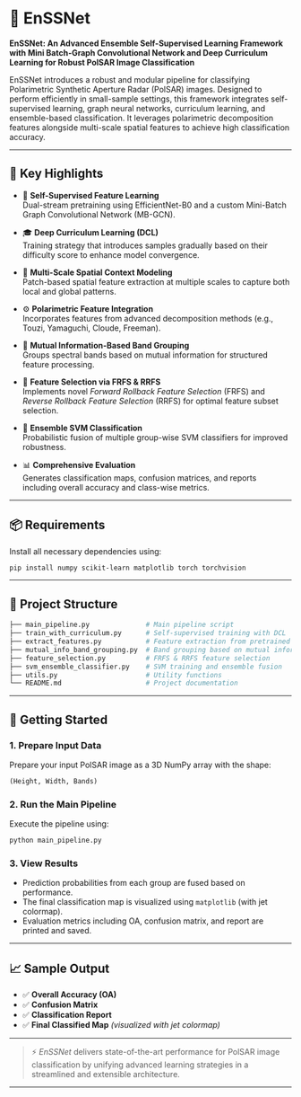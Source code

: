 
# 🌌 EnSSNet

**EnSSNet: An Advanced Ensemble Self-Supervised Learning Framework with Mini Batch-Graph Convolutional Network and Deep Curriculum Learning for Robust PolSAR Image Classification**

EnSSNet introduces a robust and modular pipeline for classifying Polarimetric Synthetic Aperture Radar (PolSAR) images. Designed to perform efficiently in small-sample settings, this framework integrates self-supervised learning, graph neural networks, curriculum learning, and ensemble-based classification. It leverages polarimetric decomposition features alongside multi-scale spatial features to achieve high classification accuracy.

---

## 🧠 Key Highlights

- 🔄 **Self-Supervised Feature Learning**  
  Dual-stream pretraining using EfficientNet-B0 and a custom Mini-Batch Graph Convolutional Network (MB-GCN).

- 🎓 **Deep Curriculum Learning (DCL)**  
  Training strategy that introduces samples gradually based on their difficulty score to enhance model convergence.

- 🧩 **Multi-Scale Spatial Context Modeling**  
  Patch-based spatial feature extraction at multiple scales to capture both local and global patterns.

- ⚙️ **Polarimetric Feature Integration**  
  Incorporates features from advanced decomposition methods (e.g., Touzi, Yamaguchi, Cloude, Freeman).

- 🧠 **Mutual Information-Based Band Grouping**  
  Groups spectral bands based on mutual information for structured feature processing.

- 🧬 **Feature Selection via FRFS & RRFS**  
  Implements novel *Forward Rollback Feature Selection* (FRFS) and *Reverse Rollback Feature Selection* (RRFS) for optimal feature subset selection.

- 🤖 **Ensemble SVM Classification**  
  Probabilistic fusion of multiple group-wise SVM classifiers for improved robustness.

- 📊 **Comprehensive Evaluation**  
  Generates classification maps, confusion matrices, and reports including overall accuracy and class-wise metrics.

---

## 📦 Requirements

Install all necessary dependencies using:

```bash
pip install numpy scikit-learn matplotlib torch torchvision
```

---

## 📁 Project Structure

```bash
├── main_pipeline.py              # Main pipeline script
├── train_with_curriculum.py      # Self-supervised training with DCL
├── extract_features.py           # Feature extraction from pretrained networks
├── mutual_info_band_grouping.py  # Band grouping based on mutual information
├── feature_selection.py          # FRFS & RRFS feature selection
├── svm_ensemble_classifier.py    # SVM training and ensemble fusion
├── utils.py                      # Utility functions
└── README.md                     # Project documentation
```

---

## 🚀 Getting Started

### 1. Prepare Input Data
Prepare your input PolSAR image as a 3D NumPy array with the shape:

```python
(Height, Width, Bands)
```

### 2. Run the Main Pipeline
Execute the pipeline using:

```bash
python main_pipeline.py
```

### 3. View Results
- Prediction probabilities from each group are fused based on performance.
- The final classification map is visualized using `matplotlib` (with jet colormap).
- Evaluation metrics including OA, confusion matrix, and report are printed and saved.

---

## 📈 Sample Output

- ✅ **Overall Accuracy (OA)**
- ✅ **Confusion Matrix**
- ✅ **Classification Report**
- ✅ **Final Classified Map** *(visualized with jet colormap)*

---

> ⚡ *EnSSNet* delivers state-of-the-art performance for PolSAR image classification by unifying advanced learning strategies in a streamlined and extensible architecture.

---
